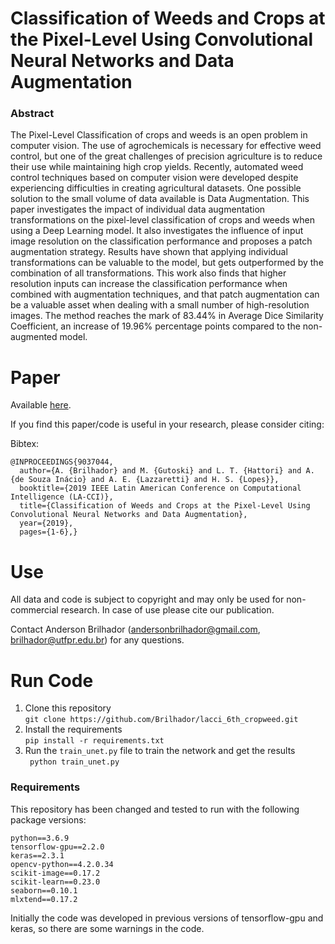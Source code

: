 # Classification of Weeds and Crops at the Pixel-Level Using Convolutional Neural Networks and Data Augmentation

### Abstract

The Pixel-Level Classification of crops and weeds is an open problem in computer vision. The use of agrochemicals is necessary for effective weed control, but one of the great challenges of precision agriculture is to reduce their use while maintaining high crop yields.  Recently, automated weed control techniques based on computer vision were developed despite experiencing difficulties in creating agricultural datasets. One possible solution to the small volume of data available is Data Augmentation. This paper investigates the impact of individual data augmentation transformations on the pixel-level classification of crops and weeds when using a Deep Learning model.  It also investigates the influence of input image resolution on the classification performance and proposes a patch augmentation strategy. Results have shown that applying individual transformations can be valuable to the model, but gets outperformed by the combination of all transformations. This work also finds that higher resolution inputs can increase the classification performance when combined with augmentation techniques, and that patch augmentation can be a valuable asset when dealing with a small number of high-resolution images. The method reaches the mark of 83.44\% in Average Dice Similarity Coefficient, an increase of 19.96\% percentage points compared to the non-augmented model.

# Paper

Available [here](https://ieeexplore.ieee.org/abstract/document/9037044).

If you find this paper/code is useful in your research, please consider citing:

Bibtex:
```
@INPROCEEDINGS{9037044,
  author={A. {Brilhador} and M. {Gutoski} and L. T. {Hattori} and A. {de Souza Inácio} and A. E. {Lazzaretti} and H. S. {Lopes}},
  booktitle={2019 IEEE Latin American Conference on Computational Intelligence (LA-CCI)}, 
  title={Classification of Weeds and Crops at the Pixel-Level Using Convolutional Neural Networks and Data Augmentation}, 
  year={2019},
  pages={1-6},}
```

# Use

All data and code is subject to copyright and may only be used for non-commercial research. In case of use please cite our publication.

Contact Anderson Brilhador (andersonbrilhador@gmail.com, brilhador@utfpr.edu.br) for any questions.

# Run Code

1. Clone this repository </br>
``` git clone https://github.com/Brilhador/lacci_6th_cropweed.git ```
2. Install the requirements </br>
``` pip install -r requirements.txt ```
3. Run the ```train_unet.py``` file to train the network and get the results </br>
``` python train_unet.py```



### Requirements

This repository has been changed and tested to run with the following package versions:

```
python==3.6.9
tensorflow-gpu==2.2.0
keras==2.3.1
opencv-python==4.2.0.34
scikit-image==0.17.2
scikit-learn==0.23.0
seaborn==0.10.1
mlxtend==0.17.2
```

Initially the code was developed in previous versions of tensorflow-gpu and keras, so there are some warnings in the code.



